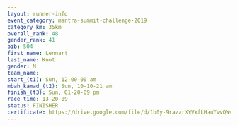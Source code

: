 ```yaml
---
layout: runner-info 
event_category: mantra-summit-challenge-2019 
category_km: 35km 
overall_rank: 48
gender_rank: 41
bib: 504
first_name: Lennart
last_name: Knot
gender: M
team_name: 
start_(t1): Sun, 12-00-00 am
mbah_kamad_(t2): Sun, 10-10-21 am
finish_(t3): Sun, 01-20-09 pm
race_time: 13-20-09
status: FINISHER
certificate: https://drive.google.com/file/d/1b0y-9razzrXYVxfLHauYvvQWvbkxDYAj/view?usp=sharing
---
```

